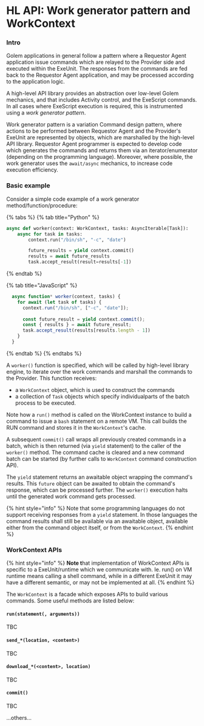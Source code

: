 # HL API: Work generator pattern and WorkContext

### Intro

Golem applications in general follow a pattern where a Requestor Agent application issue commands which are relayed to the Provider side and executed within the ExeUnit. The responses from the commands are fed back to the Requestor Agent application, and may be processed according to the application logic.

A high-level API library provides an abstraction over low-level Golem mechanics, and that includes Activity control, and the ExeScript commands. In all cases where ExeScript execution is required, this is instrumented using a _work generator pattern_.

Work generator pattern is a variation Command design pattern, where actions to be performed between Requestor Agent and the Provider's ExeUnit are represented by objects, which are marshalled by the high-level API library. Requestor Agent programmer is expected to develop code which generates the commands and returns them via an iterator/enumerator \(depending on the programming language\). Moreover, where possible, the work generator uses the `await/async` mechanics, to increase code execution efficiency.

### Basic example

Consider a simple code example of a work generator method/function/procedure:

{% tabs %}
{% tab title="Python" %}
```python
async def worker(context: WorkContext, tasks: AsyncIterable[Task]):
    async for task in tasks:
        context.run("/bin/sh", "-c", "date")

        future_results = yield context.commit()
        results = await future_results
        task.accept_result(result=results[-1])
```
{% endtab %}

{% tab title="JavaScript" %}
```javascript
  async function* worker(context, tasks) {
    for await (let task of tasks) {
      context.run("/bin/sh", ["-c", "date"]);
      
      const future_result = yield context.commit();
      const { results } = await future_result;
      task.accept_result(results[results.length - 1])
    }
  }
```
{% endtab %}
{% endtabs %}

A `worker()` function is specified, which will be called by high-level library engine, to iterate over the work commands and marshall the commands to the Provider. This function receives:

*  a `WorkContext` object, which is used to construct the commands
* a collection of `Task` objects which specify individualparts of the batch process to be executed.

Note how a `run()` method is called on the WorkContext instance to build a command to issue a `bash` statement on a remote VM. This call builds the RUN command and stores it in the `WorkContext`'s cache. 

A subsequent `commit()` call wraps all previously created commands in a batch, which is then returned \(via `yield` statement\) to the caller of the `worker()` method. The command cache is cleared and a new command batch can be started \(by further calls to `WorkContext` command construction API\).

The `yield` statement returns an awaitable object wrapping the command's results. This `future` object can be awaited to obtain the command's response, which can be processed further. The `worker()` execution halts until the generated work command gets processed.

{% hint style="info" %}
Note that some programming languages do not support receiving responses from a `yield` statement. In those languages the command results shall still be available via an awaitable object, available either from the command object itself, or from the `WorkContext`.
{% endhint %}

### WorkContext APIs

{% hint style="info" %}
**Note t**hat implementation of WorkContext APIs is specific to a ExeUnit/runtime which we communicate with. Ie. run\(\) on VM runtime means calling a shell command, while in a different ExeUnit it may have a different semantic, or may not be implemented at all.
{% endhint %}

The `WorkContext` is a facade which exposes APIs to build various commands. Some useful methods are listed below:

#### `run(statement(, arguments))`

TBC

#### `send_*(location, <content>)`

TBC

#### `download_*(<content>, location)`

TBC

#### `commit()`

TBC

...others...



